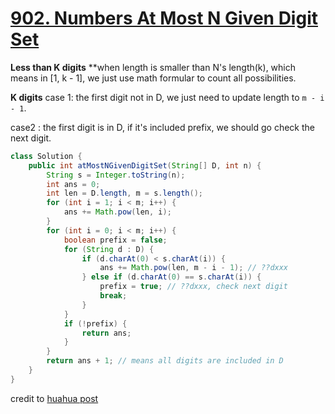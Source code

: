 # [902. Numbers At Most N Given Digit Set](https://leetcode.com/problems/numbers-at-most-n-given-digit-set/)

**Less than K digits**
**when length is smaller than N's length(k), which means in [1, k - 1], we just use math formular to count all possibilities.

**K digits**
case 1: the first digit not in D, we just need to update length to `m - i - 1`.

case2 : the first digit is in D, if it's included prefix, we should go check the next digit.

```java
class Solution {
    public int atMostNGivenDigitSet(String[] D, int n) {
        String s = Integer.toString(n);
        int ans = 0;
        int len = D.length, m = s.length();
        for (int i = 1; i < m; i++) {
            ans += Math.pow(len, i);
        }
        for (int i = 0; i < m; i++) {
            boolean prefix = false;
            for (String d : D) {
                if (d.charAt(0) < s.charAt(i)) {
                    ans += Math.pow(len, m - i - 1); // ??dxxx
                } else if (d.charAt(0) == s.charAt(i)) {
                    prefix = true; // ??dxxx, check next digit
                    break;
                }
            }
            if (!prefix) {
                return ans;
            }
        }
        return ans + 1; // means all digits are included in D
    }
}
```

credit to [huahua post](https://zxi.mytechroad.com/blog/math/leetcode-902-numbers-at-most-n-given-digit-set/)
